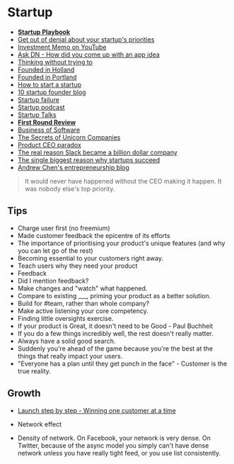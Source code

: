 # Startup

* [**Startup Playbook**](http://playbook.samaltman.com/)
* [Get out of denial about your startup's priorities](http://hookfeed.com/blog/get-out-of-denial-about-your-startups-priorities/)
* [Investment Memo on YouTube](http://milesgrimshaw.com/sequoia-investment-memo/)
* [Ask DN - How did you come up with an app idea](https://news.layervault.com/stories/28881-ask-dn-how-did-you-come-up-with-an-app-idea)
* [Thinking without trying to](http://www.paulgraham.com/top.html)
* [Founded in Holland](http://foundedinholland.com/)
* [Founded in Portland](http://foundedin.pl/)
* [How to start a startup](https://www.youtube.com/watch?v=CBYhVcO4WgI)
* [10 startup founder blog](http://blog.generalassemb.ly/10-startup-founder-blogs-every-entrepreneur-should-read/)
* [Startup failure](https://www.cbinsights.com/blog/startup-failure-post-mortem/)
* [Startup podcast](http://www.blog.herbigt.com/why-i-love-startup-podcast/)
* [Startup Talks](http://startuptalks.tv/videos/category/design/)
* [**First Round Review**](http://firstround.com/review/)
* [Business of Software](http://businessofsoftware.org/)
* [The Secrets of Unicorn Companies](https://medium.com/backchannel/here-are-the-secrets-of-unicorn-companies-c8951b99215b)
* [Product CEO paradox](http://www.bhorowitz.com/why_founders_fail_the_product_ceo_paradox)
* [The real reason Slack became a billion dollar company](https://medium.com/@satyavh/the-real-reason-slack-became-a-billion-dollar-company-f14c22b15a29)
* [The single biggest reason why startups succeed](https://www.ted.com/talks/bill_gross_the_single_biggest_reason_why_startups_succeed)
* [Andrew Chen's entrepreneurship blog](http://andrewchen.co/)

> It would never have happened without the CEO making it happen. It was nobody else's top priority.

## Tips

* Charge user first (no freemium)
* Made customer feedback the epicentre of its efforts
* The importance of prioritising your product's unique features (and why you can let go of the rest)
* Becoming essential to your customers right away.
* Teach users why they need your product
* Feedback
* Did I mention feedback?
* Make changes and "watch" what happened.
* Compare to existing ___, priming your product as a better solution.
* Build for #team, rather than whole company?
* Make active listening your core competency.
* Finding little oversights exercise.
* If your product is Great, it doesn't need to be Good - Paul Buchheit
* If you do a few things incredibly well, the rest doesn't really matter.
* Always have a solid good search.
* Suddenly you're ahead of the game because you're the best at the things that really impact your users.
* "Everyone has a plan until they get punch in the face" - Customer is the true reality.


## Growth

* [Launch step by step - Winning one customer at a time](http://www.launchsolid.com/launching-myth/)


* Network effect
* Density of network. On Facebook, your network is very dense. On Twitter, because of the async model you simply can't have dense network unless you have really tight feed, or you use list consistently.